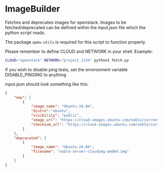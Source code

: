 # ImageBuilder

Fetches and deprecates images for openstack. Images to be fetched/deprecated can be defined within the input.json file which the python script reads.

The package `qemu-utils` is required for this script to function properly.

Please remember to define CLOUD and NETWORK in your shell.
Example:
```bash
CLOUD="openstack" NETWORK="project_1234" python3 fetch.py
```

If you wish to disable ping tests, set the environment variable DISABLE_PINGING to anything

input.json should look something like this.
```json
{
    "new": [
        {
            "image_name": "Ubuntu-24.04",
            "distro":"ubuntu",
            "visibility": "public",
            "image_url": "https://cloud-images.ubuntu.com/noble/current/noble-server-cloudimg-amd64.img",
            "checksum_url": "https://cloud-images.ubuntu.com/noble/current/SHA256SUMS"
        }
    ],
    "deprecated": [
        {
            "image_name": "Ubuntu-24.04",
            "filename": "noble-server-cloudimg-amd64.img"
        }       
    ]
}

```